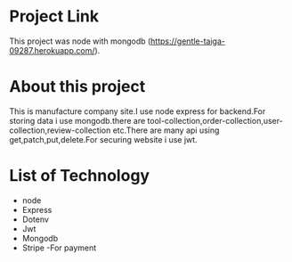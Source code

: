 # Project Link
This project was node with mongodb (https://gentle-taiga-09287.herokuapp.com/).

# About this project
This is manufacture company site.I use node express for backend.For storing data i use mongodb.there are tool-collection,order-collection,user-collection,review-collection etc.There are many api using get,patch,put,delete.For securing website i use jwt.

# List of Technology
 * node
 * Express
 * Dotenv
 * Jwt
 * Mongodb
 * Stripe -For payment